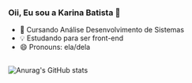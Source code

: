 ### Oii, Eu sou a Karina Batista 👋
  
- 🌱 Cursando Análise Desenvolvimento de Sistemas
- 💡 Estudando para ser front-end
- 😄 Pronouns: ela/dela

##
![Anurag's GitHub stats](https://github-readme-stats.vercel.app/api?username=karinabst&theme=omni&show_icons=true)

